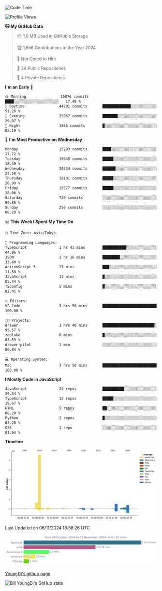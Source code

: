 <!--START_SECTION:waka-->
![Code Time](http://img.shields.io/badge/Code%20Time-998%20hrs%2026%20mins-blue)

![Profile Views](http://img.shields.io/badge/Profile%20Views-0-blue)

**🐱 My GitHub Data** 

> 📦 1.0 MB Used in GitHub's Storage 
 > 
> 🏆 1,656 Contributions in the Year 2024
 > 
> 🚫 Not Opted to Hire
 > 
> 📜 34 Public Repositories 
 > 
> 🔑 4 Private Repositories 
 > 
**I'm an Early 🐤** 

```text
🌞 Morning                15076 commits       ████░░░░░░░░░░░░░░░░░░░░░   17.48 % 
🌆 Daytime                44201 commits       █████████████░░░░░░░░░░░░   51.26 % 
🌃 Evening                25067 commits       ███████░░░░░░░░░░░░░░░░░░   29.07 % 
🌙 Night                  1885 commits        █░░░░░░░░░░░░░░░░░░░░░░░░   02.19 % 
```
📅 **I'm Most Productive on Wednesday** 

```text
Monday                   15283 commits       ████░░░░░░░░░░░░░░░░░░░░░   17.72 % 
Tuesday                  15945 commits       █████░░░░░░░░░░░░░░░░░░░░   18.49 % 
Wednesday                20334 commits       ██████░░░░░░░░░░░░░░░░░░░   23.58 % 
Thursday                 18101 commits       █████░░░░░░░░░░░░░░░░░░░░   20.99 % 
Friday                   15577 commits       █████░░░░░░░░░░░░░░░░░░░░   18.06 % 
Saturday                 739 commits         ░░░░░░░░░░░░░░░░░░░░░░░░░   00.86 % 
Sunday                   250 commits         ░░░░░░░░░░░░░░░░░░░░░░░░░   00.29 % 
```


📊 **This Week I Spent My Time On** 

```text
🕑︎ Time Zone: Asia/Tokyo

💬 Programming Languages: 
TypeScript               1 hr 43 mins        ███████████░░░░░░░░░░░░░░   44.86 % 
JSON                     1 hr 16 mins        ████████░░░░░░░░░░░░░░░░░   33.40 % 
ActionScript 3           27 mins             ███░░░░░░░░░░░░░░░░░░░░░░   11.88 % 
JavaScript               12 mins             █░░░░░░░░░░░░░░░░░░░░░░░░   05.44 % 
TSConfig                 5 mins              █░░░░░░░░░░░░░░░░░░░░░░░░   02.41 % 

🔥 Editors: 
VS Code                  3 hrs 50 mins       █████████████████████████   100.00 % 

🐱‍💻 Projects: 
drawer                   3 hrs 40 mins       ████████████████████████░   95.57 % 
zoolake                  8 mins              █░░░░░░░░░░░░░░░░░░░░░░░░   03.59 % 
drawer-pilot             1 min               ░░░░░░░░░░░░░░░░░░░░░░░░░   00.84 % 

💻 Operating System: 
Mac                      3 hrs 50 mins       █████████████████████████   100.00 % 
```

**I Mostly Code in JavaScript** 

```text
JavaScript               24 repos            ██████████░░░░░░░░░░░░░░░   39.34 % 
TypeScript               12 repos            █████░░░░░░░░░░░░░░░░░░░░   19.67 % 
HTML                     5 repos             ██░░░░░░░░░░░░░░░░░░░░░░░   08.20 % 
Python                   2 repos             █░░░░░░░░░░░░░░░░░░░░░░░░   03.28 % 
CSS                      1 repo              ░░░░░░░░░░░░░░░░░░░░░░░░░   01.64 % 
```



**Timeline**

![Lines of Code chart](https://raw.githubusercontent.com/Youngdi/Youngdi/master/assets/bar_graph.png)


 Last Updated on 06/11/2024 18:58:26 UTC
<!--END_SECTION:waka-->

![wakatime](./images/stat.svg)

[YoungDi's github page](https://youngdi.github.io)

![Bill YoungDi's GitHub stats](https://github-readme-stats.vercel.app/api?username=youngdi&count_private=true&show_icons=true)
